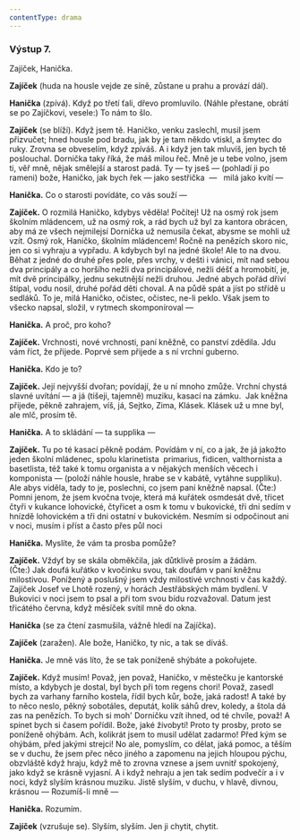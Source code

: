```yaml
---
contentType: drama
---
```


<section>

### Výstup 7.

Zajíček, Hanička.

**Zajíček** (huda na housle vejde ze síně, zůstane u prahu a provází dál).

**Hanička** (zpívá). Když po třetí ťali, dřevo promluvilo. (Náhle přestane, obrátí se po Zajíčkovi, vesele:) To nám to šlo.

**Zajíček** (se blíží). Když jsem tě. Haničko, venku zaslechl, musil jsem přizvučet; hned housle pod bradu, jak by je tam někdo vtiskl, a šmytec do ruky. Zrovna se obveselím, když zpíváš. A i když jen tak mluvíš, jen bych tě poslouchal. Dornička taky říká, že máš milou řeč. Mně je u tebe volno, jsem ti, věř mně, nějak smělejší a starost padá. Ty — ty jseš — (pohladí ji po rameni) bože, Haničko, jak bych řek — jako sestřička  —   milá jako kvítí —

**Hanička.** Co o starosti povídáte, co vás souží —

**Zajíček.** O rozmilá Haničko, kdybys věděla! Počítej! Už na osmý rok jsem školním mládencem, už na osmý rok, a rád bych už byl za kantora obrácen, aby má ze všech nejmilejsí Dornička už nemusila čekat, abysme se mohli už vzít. Osmý rok, Haničko, školním mládencem! Ročně na penězích skoro nic, jen co si vyhraju a vypřadu. A kdybych byl na jedné škole! Ale to na dvou. Běhat z jedné do druhé přes pole, přes vrchy, v dešti i vánici, mít nad sebou dva principály a co horšího nežli dva principálové, nežli déšť a hromobití, je, mít dvě principálky, jednu sekutnější nežli druhou. Jedné abych pořád dříví štípal, vodu nosil, druhé pořád děti choval. A na půdě spát a jíst po střídě u sedláků. To je, milá Haničko, očistec, očistec, ne-li peklo. Však jsem to všecko napsal, složil, v rytmech skomponíroval —

**Hanička.** A proč, pro koho?

**Zajíček.** Vrchnosti, nové vrchnosti, paní kněžně, co panství zdědila. Jdu vám říct, že přijede. Poprvé sem přijede a s ní vrchní guberno.

**Hanička.** Kdo je to?

**Zajíček.** Její nejvyšší dvořan; povídají, že u ní mnoho zmůže. Vrchní chystá slavné uvítání — a já (tišeji, tajemně) muziku, kasací na zámku.  Jak kněžna přijede, pěkně zahrajem, víš, já, Sejtko, Zima, Klásek. Klásek už u mne byl, ale mlč, prosím tě. 

**Hanička.** A to skládání — ta supplika — 

**Zajíček.** Tu po té kasací pěkně podám. Povídám v ní, co a jak, že já jakožto jeden školní mládenec, spolu klarinetista  primarius, fidicen, valthornista a basetlista, též také k tomu organista a v nějakých menších věcech i komponista — (položí náhle housle, hrabe se v kabátě, vytáhne suppliku). Ale abys viděla, tady to je, poslechni, co jsem paní kněžně napsal. (Čte:) Pomni jenom, že jsem kvočna tvoje, která má kuřátek osmdesát dvě, třicet čtyři v kukance lohovické, čtyřicet a osm k tomu v bukovické, tři dni sedím v hnízdě lohovickém a tři dni ostatní v bukovickém. Nesmím si odpočinout ani v noci, musím i příst a často přes půl noci 

**Hanička.** Myslíte, že vám ta prosba pomůže?

**Zajíček.** Vždyť by se skála obměkčila, jak důtklivě prosím a žádám. (Čte:) Jak doufá kuřátko v kvočinku svou, tak doufám v paní kněžnu milostivou. Ponížený a poslušný jsem vždy milostivé vrchnosti v čas každý. Zajíček Josef ve Lhotě rozený, v horách Jestřábských mám bydlení. V Bukovici v noci jsem to psal a při tom svou bídu rozvažoval. Datum jest třicátého června, když měsíček svítil mně do okna. 

**Hanička** (se za čtení zasmušila, vážně hledí na Zajíčka).

**Zajíček** (zaražen). Ale bože, Haničko, ty nic, a tak se díváš.

**Hanička.** Je mně vás líto, že se tak poníženě shýbáte a pokořujete.

**Zajíček.** Když musím! Považ, jen považ, Haničko, v městečku je kantorské místo, a kdybych je dostal, byl bych při tom regens chori! Považ, zasedl bych za varhany farního kostela, řídil bych kůr, bože, jaká radost! A také by to něco neslo, pěkný sobotáles, deputát, kolik sáhů drev, koledy, a štola dá zas na penězích. To bych si moh' Dorničku vzít ihned, od té chvíle, považ! A spinet bych si časem pořídil. Bože, jaké živobytí! Proto ty prosby, proto se poníženě ohýbám. Ach, kolikrát jsem to musil udělat zadarmo! Před kým se ohýbám, před jakými strejci! No ale, pomyslím, co dělat, jaká pomoc, a těším se v duchu, že jsem přec něco jiného a zapomenu na jejich hloupou pýchu, obzvláště když hraju, když mě to zrovna vznese a jsem uvnitř spokojený, jako když se krásně vyjasní. A i když nehraju a jen tak sedím podvečír a i v noci, když slyším krásnou muziku. Jistě slyším, v duchu, v hlavě, divnou, krásnou — Rozumíš-li mně —

**Hanička.** Rozumím.

**Zajíček** (vzrušuje se). Slyším, slyším. Jen ji chytit, chytit.

</section>

